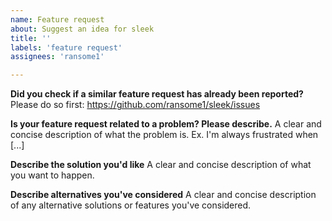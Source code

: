 ```yaml
---
name: Feature request
about: Suggest an idea for sleek
title: ''
labels: 'feature request'
assignees: 'ransome1'

---
```


**Did you check if a similar feature request has already been reported?**
Please do so first: https://github.com/ransome1/sleek/issues

**Is your feature request related to a problem? Please describe.**
A clear and concise description of what the problem is. Ex. I'm always frustrated when [...]

**Describe the solution you'd like**
A clear and concise description of what you want to happen.

**Describe alternatives you've considered**
A clear and concise description of any alternative solutions or features you've considered.
